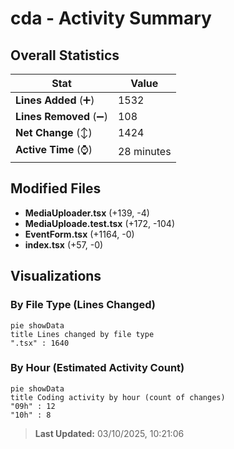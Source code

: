 # cda - Activity Summary 

## Overall Statistics

| Stat                   | Value                                                             |
| ---------------------- | ----------------------------------------------------------------- |
| **Lines Added** (➕)   | 1532                                          |
| **Lines Removed** (➖) | 108                                        |
| **Net Change** (↕)    | 1424                |
| **Active Time** (⌚)   | 28 minutes |


## Modified Files
- **MediaUploader.tsx** (+139, -4)
- **MediaUploade.test.tsx** (+172, -104)
- **EventForm.tsx** (+1164, -0)
- **index.tsx** (+57, -0)

## Visualizations

### By File Type (Lines Changed)

```mermaid
pie showData
title Lines changed by file type
".tsx" : 1640
```

### By Hour (Estimated Activity Count)

```mermaid
pie showData
title Coding activity by hour (count of changes)
"09h" : 12
"10h" : 8
```


> **Last Updated:** 03/10/2025, 10:21:06
